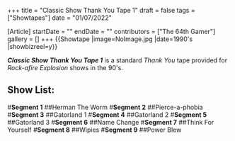 +++
title = "Classic Show Thank You Tape 1"
draft = false
tags = ["Showtapes"]
date = "01/07/2022"

[Article]
startDate = ""
endDate = ""
contributors = ["The 64th Gamer"]
gallery = []
+++
{{Showtape
|image=NoImage.jpg
|date=1990's
|showbizreel=y}}

<b><i>Classic Show Thank You Tape 1</b></i> is a standard <i>Thank You</i> tape provided for <i>Rock-afire Explosion</i> shows in the 90's.

<h2>Show List:</h2>
#<b>Segment 1</b>
##Herman The Worm
#<b>Segment 2</b>
##Pierce-a-phobia
#<b>Segment 3</b>
##Gatorland 1
#<b>Segment 4</b>
##Gatorland 2
#<b>Segment 5</b>
##Gatorland 3
#<b>Segment 6</b>
##Name Change
#<b>Segment 7</b>
##Think For Yourself
#<b>Segment 8</b>
##Wipies
#<b>Segment 9</b>
##Power Blew